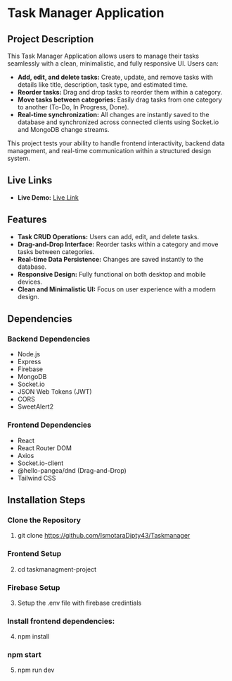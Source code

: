 # Task Manager Application

## Project Description

This Task Manager Application allows users to manage their tasks seamlessly with a clean, minimalistic, and fully responsive UI. Users can:

- **Add, edit, and delete tasks:** Create, update, and remove tasks with details like title, description, task type, and estimated time.
- **Reorder tasks:** Drag and drop tasks to reorder them within a category.
- **Move tasks between categories:** Easily drag tasks from one category to another (To-Do, In Progress, Done).
- **Real-time synchronization:** All changes are instantly saved to the database and synchronized across connected clients using Socket.io and MongoDB change streams.

This project tests your ability to handle frontend interactivity, backend data management, and real-time communication within a structured design system.

## Live Links

- **Live Demo:** [Live Link](https://jobtask-19c05.web.app/)


## Features

- **Task CRUD Operations:** Users can add, edit, and delete tasks.
- **Drag-and-Drop Interface:** Reorder tasks within a category and move tasks between categories.
- **Real-time Data Persistence:** Changes are saved instantly to the database.
- **Responsive Design:** Fully functional on both desktop and mobile devices.
- **Clean and Minimalistic UI:** Focus on user experience with a modern design.

## Dependencies

### Backend Dependencies

- Node.js
- Express
- Firebase
- MongoDB 
- Socket.io
- JSON Web Tokens (JWT)
- CORS
- SweetAlert2

### Frontend Dependencies

- React
- React Router DOM
- Axios
- Socket.io-client
- @hello-pangea/dnd (Drag-and-Drop)
- Tailwind CSS

## Installation Steps

### Clone the Repository

1. git clone https://github.com/IsmotaraDipty43/Taskmanager

###  Frontend Setup
2. cd taskmanagment-project

### Firebase Setup 
3. Setup the .env file with firebase credintials

###  Install frontend dependencies:
4. npm install

### npm start
5. npm run dev